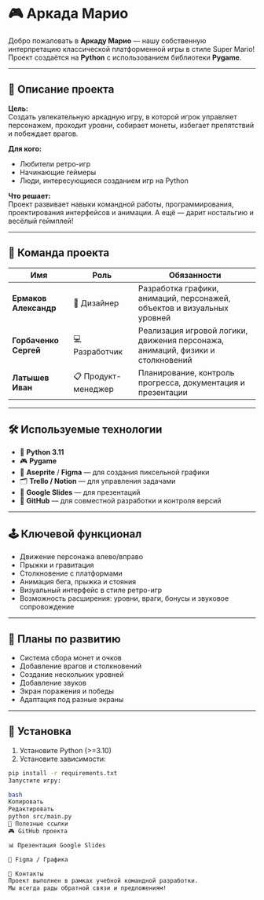 # 🎮 Аркада Марио

Добро пожаловать в **Аркаду Марио** — нашу собственную интерпретацию классической платформенной игры в стиле Super Mario!  
Проект создаётся на **Python** с использованием библиотеки **Pygame**.

---

## 🧠 Описание проекта

**Цель:**  
Создать увлекательную аркадную игру, в которой игрок управляет персонажем, проходит уровни, собирает монеты, избегает препятствий и побеждает врагов.  

**Для кого:**  
- Любители ретро-игр  
- Начинающие геймеры  
- Люди, интересующиеся созданием игр на Python

**Что решает:**  
Проект развивает навыки командной работы, программирования, проектирования интерфейсов и анимации. А ещё — дарит ностальгию и весёлый геймплей!

---

## 👥 Команда проекта

| Имя                | Роль               | Обязанности                                                                 |
|---------------------|--------------------|------------------------------------------------------------------------------|
| **Ермаков Александр** | 🎨 Дизайнер         | Разработка графики, анимаций, персонажей, объектов и визуальных уровней     |
| **Горбаченко Сергей** | 💻 Разработчик      | Реализация игровой логики, движения персонажа, анимаций, физики и столкновений |
| **Латышев Иван**      | 📋 Продукт-менеджер | Планирование, контроль прогресса, документация и презентации                |

---

## 🛠️ Используемые технологии

- 🐍 **Python 3.11**
- 🎮 **Pygame**
- 🎨 **Aseprite** / **Figma** — для создания пиксельной графики
- 🗂️ **Trello / Notion** — для управления задачами
- 💬 **Google Slides** — для презентаций
- 🧪 **GitHub** — для совместной разработки и контроля версий

---

## 🕹️ Ключевой функционал

- Движение персонажа влево/вправо
- Прыжки и гравитация
- Столкновение с платформами
- Анимация бега, прыжка и стояния
- Визуальный интерфейс в стиле ретро-игр
- Возможность расширения: уровни, враги, бонусы и звуковое сопровождение

---

## 🚧 Планы по развитию

- Система сбора монет и очков  
- Добавление врагов и столкновений  
- Создание нескольких уровней  
- Добавление звуков  
- Экран поражения и победы  
- Адаптация под разные экраны

---

## 💾 Установка

1. Установите Python (>=3.10)
2. Установите зависимости:
```bash
pip install -r requirements.txt
Запустите игру:

bash
Копировать
Редактировать
python src/main.py
📎 Полезные ссылки
🎮 GitHub проекта

📊 Презентация Google Slides

🎨 Figma / Графика

📢 Контакты
Проект выполнен в рамках учебной командной разработки.
Мы всегда рады обратной связи и предложениям!
